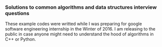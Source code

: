 
### Solutions to common algorithms and data structures interview questions

These example codes were writted while I was preparing for google software engineering internship in the Winter of 2016. I am releasing to the public in case anyone might need to understand the hood of algorithms in C++ or Python.
 